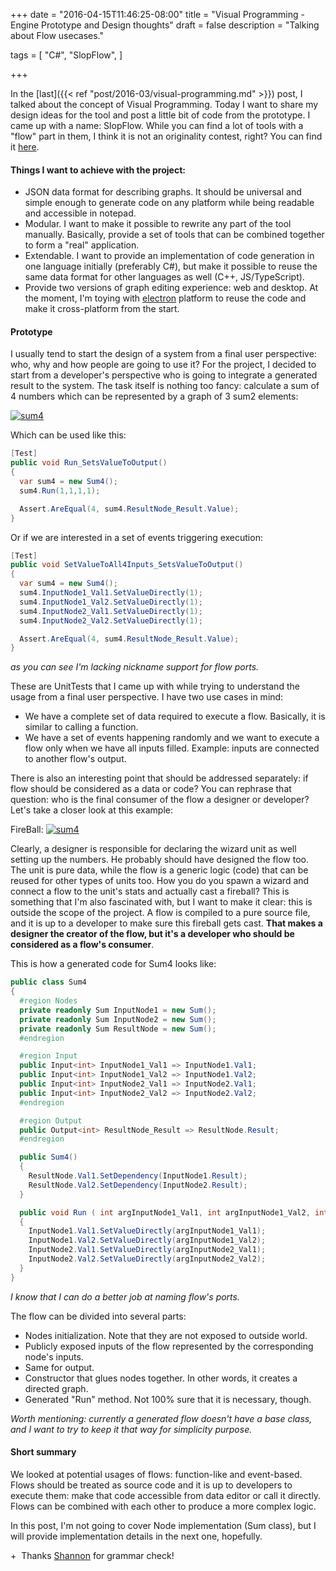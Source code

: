 +++
date = "2016-04-15T11:46:25-08:00"
title = "Visual Programming - Engine Prototype and Design thoughts"
draft = false
description = "Talking about Flow usecases."

tags = [
  "C#",
  "SlopFlow",
  ]

+++

In the [last]({{< ref "post/2016-03/visual-programming.md" >}}) post, I talked about the concept of Visual Programming. Today I want to share my design ideas for the tool and post a little bit of code from the prototype. I came up with a name: SlopFlow. While you can find a lot of tools with a "flow" part in them, I think it is not an originality contest, right? You can find it [here](https://github.com/twop/SlopFlow).  

#### Things I want to achieve with the project:  
* JSON data format for describing graphs. It should be universal and simple enough to generate code on any platform while being readable and accessible in notepad.
* Modular. I want to make it possible to rewrite any part of the tool manually. Basically, provide a set of tools that can be combined together to form a "real" application.
* Extendable. I want to provide an implementation of code generation in one language initially (preferably C#), but make it possible to reuse the same data format for other languages as well (C++, JS/TypeScript).
* Provide two versions of graph editing experience: web and desktop. At the moment, I'm toying with [electron](http://electron.atom.io/) platform to reuse the code and make it cross-platform from the start.

#### Prototype
I usually tend to start the design of a system from a final user perspective: who, why and how people are going to use it? For the project, I decided to start from a developer's perspective who is going to integrate a generated result to the system. The task itself is nothing too fancy: calculate a sum of 4 numbers which can be represented by a graph of 3 sum2 elements:  

[![sum4](/post/2016-04/visual-programming-engine-prototype/sum4.png)](/post/2016-04/visual-programming-engine-prototype/sum4.png)

Which can be used like this:  

```csharp
[Test]
public void Run_SetsValueToOutput()
{
  var sum4 = new Sum4();
  sum4.Run(1,1,1,1);

  Assert.AreEqual(4, sum4.ResultNode_Result.Value);
}
```

Or if we are interested in a set of events triggering execution:  

```csharp
[Test]
public void SetValueToAll4Inputs_SetsValueToOutput()
{
  var sum4 = new Sum4();
  sum4.InputNode1_Val1.SetValueDirectly(1);
  sum4.InputNode1_Val2.SetValueDirectly(1);
  sum4.InputNode2_Val1.SetValueDirectly(1);
  sum4.InputNode2_Val2.SetValueDirectly(1);

  Assert.AreEqual(4, sum4.ResultNode_Result.Value);
}
```

*as you can see I'm lacking nickname support for flow ports.*  

These are UnitTests that I came up with while trying to understand the usage from a final user perspective. I have two use cases in mind:  

* We have a complete set of data required to execute a flow. Basically, it is similar to calling a function.
* We have a set of events happening randomly and we want to execute a flow only when we have all inputs filled. Example: inputs are connected to another flow's output.

There is also an interesting point that should be addressed separately: if flow should be considered as a data or code? You can rephrase that question: who is the final consumer of the flow a designer or developer? Let's take a closer look at this example:  

FireBall:
[![sum4](/post/2016-04/visual-programming-engine-prototype/FireBall.png)](/post/2016-04/visual-programming-engine-prototype/FireBall.png)

Clearly, a designer is responsible for declaring the wizard unit as well setting up the numbers. He probably should have designed the flow too. The unit is pure data, while the flow is a generic logic (code) that can be reused for other types of units too. How you do you spawn a wizard and connect a flow to the unit's stats and actually cast a fireball? This is something that I'm also fascinated with, but I want to make it clear: this is outside the scope of the project. A flow is compiled to a pure source file, and it is up to a developer to make sure this fireball gets cast. **That makes a designer the creator of the flow, but it's a developer who should be considered as a flow's consumer**.  

This is how a generated code for Sum4 looks like:  

```csharp
public class Sum4
{
  #region Nodes
  private readonly Sum InputNode1 = new Sum();
  private readonly Sum InputNode2 = new Sum();
  private readonly Sum ResultNode = new Sum();
  #endregion

  #region Input
  public Input<int> InputNode1_Val1 => InputNode1.Val1;
  public Input<int> InputNode1_Val2 => InputNode1.Val2;
  public Input<int> InputNode2_Val1 => InputNode2.Val1;
  public Input<int> InputNode2_Val2 => InputNode2.Val2;
  #endregion

  #region Output
  public Output<int> ResultNode_Result => ResultNode.Result;
  #endregion

  public Sum4()
  {
    ResultNode.Val1.SetDependency(InputNode1.Result);
    ResultNode.Val2.SetDependency(InputNode2.Result);
  }

  public void Run ( int argInputNode1_Val1, int argInputNode1_Val2, int argInputNode2_Val1, int argInputNode2_Val2 )
  {
    InputNode1.Val1.SetValueDirectly(argInputNode1_Val1);
    InputNode1.Val2.SetValueDirectly(argInputNode1_Val2);
    InputNode2.Val1.SetValueDirectly(argInputNode2_Val1);
    InputNode2.Val2.SetValueDirectly(argInputNode2_Val2);
  }
}
```

*I know that I can do a better job at naming flow's ports.*  

The flow can be divided into several parts:  

*   Nodes initialization. Note that they are not exposed to outside world.
*   Publicly exposed inputs of the flow represented by the corresponding node's inputs.
*   Same for output.
*   Constructor that glues nodes together. In other words, it creates a directed graph. 
*   Generated "Run" method. Not 100% sure that it is necessary, though.

*Worth mentioning: currently a generated flow doesn't have a base class, and I want to try to keep it that way for simplicity purpose.*

#### Short summary  
We looked at potential usages of flows: function-like and event-based. Flows should be treated as source code and it is up to developers to execute them: make that code accessible from data editor or call it directly. Flows can be combined with each other to produce a more complex logic.  

In this post, I'm not going to cover Node implementation (Sum class), but I will provide implementation details in the next one, hopefully.  

+  Thanks [Shannon](https://www.facebook.com/shannon.mckeon1) for grammar check!